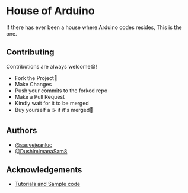 
# House of Arduino

If there has ever been a house where Arduino codes resides, This is the one.


## Contributing

Contributions are always welcome😁!

- Fork the Project🍴
- Make Changes
- Push your commits to the forked repo
- Make a Pull Request
- Kindly wait for it to be merged
- Buy yourself a ☕ if it's merged🎉

  
## Authors

- [@sauvejeanluc](https://www.twitter.com/sauvejeanLuc)
- [@DushimimanaSam8](https://www.twitter.com/DushimimanaSam8)

  
## Acknowledgements

 - [Tutorials and Sample code](https://foreach.benax.rw/)
